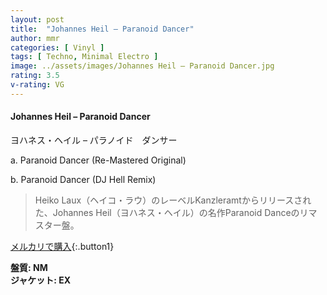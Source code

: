 ```yaml
---
layout: post
title:  "Johannes Heil – Paranoid Dancer"
author: mmr
categories: [ Vinyl ]
tags: [ Techno, Minimal Electro ]
image: ../assets/images/Johannes Heil – Paranoid Dancer.jpg
rating: 3.5
v-rating: VG
---
```


#### Johannes Heil – Paranoid Dancer

ヨハネス・ヘイル – パラノイド　ダンサー

a. Paranoid Dancer (Re-Mastered Original)

b. Paranoid Dancer (DJ Hell Remix)

> Heiko Laux（ヘイコ・ラウ）のレーベルKanzleramtからリリースされた、Johannes Heil（ヨハネス・ヘイル）の名作Paranoid Danceのリマスター盤。

[メルカリで購入](https://jp.mercari.com/item/m54249919762){:.button1}

<div class="mt-4 mb-4 d-flex align-items-center">
<strong class="mr-1">盤質: NM</strong>
</div>
<div class="mt-4 mb-4 d-flex align-items-center">
<strong class="mr-1">ジャケット: EX</strong>
</div>
